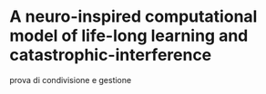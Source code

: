 # A neuro-inspired computational model of life-long learning and catastrophic-interference
prova di condivisione e gestione
